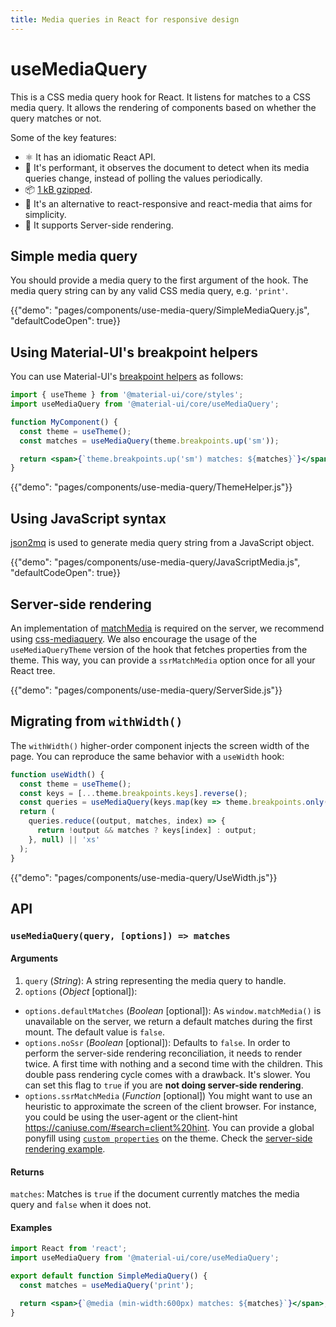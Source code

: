 ```yaml
---
title: Media queries in React for responsive design
---
```


# useMediaQuery

<p class="description">This is a CSS media query hook for React. It listens for matches to a CSS media query. It allows the rendering of components based on whether the query matches or not.</p>

Some of the key features:

- ⚛️ It has an idiomatic React API.
- 🚀 It's performant, it observes the document to detect when its media queries change, instead of polling the values periodically.
- 📦 [1 kB gzipped](/size-snapshot).
- 💄 It's an alternative to react-responsive and react-media that aims for simplicity.
- 🤖 It supports Server-side rendering.

## Simple media query

You should provide a media query to the first argument of the hook.
The media query string can by any valid CSS media query, e.g. `'print'`.

{{"demo": "pages/components/use-media-query/SimpleMediaQuery.js", "defaultCodeOpen": true}}

## Using Material-UI's breakpoint helpers

You can use Material-UI's [breakpoint helpers](/customization/breakpoints/) as follows:

```jsx
import { useTheme } from '@material-ui/core/styles';
import useMediaQuery from '@material-ui/core/useMediaQuery';

function MyComponent() {
  const theme = useTheme();
  const matches = useMediaQuery(theme.breakpoints.up('sm'));

  return <span>{`theme.breakpoints.up('sm') matches: ${matches}`}</span>;
}
```

{{"demo": "pages/components/use-media-query/ThemeHelper.js"}}

## Using JavaScript syntax

[json2mq](https://github.com/akiran/json2mq) is used to generate media query string from a JavaScript object.

{{"demo": "pages/components/use-media-query/JavaScriptMedia.js", "defaultCodeOpen": true}}

## Server-side rendering

An implementation of [matchMedia](https://developer.mozilla.org/en-US/docs/Web/API/Window/matchMedia) is required on the server, we recommend using [css-mediaquery](https://github.com/ericf/css-mediaquery).
We also encourage the usage of the `useMediaQueryTheme` version of the hook that fetches properties from the theme. This way, you can provide a `ssrMatchMedia` option once for all your React tree.

{{"demo": "pages/components/use-media-query/ServerSide.js"}}

## Migrating from `withWidth()`

The `withWidth()` higher-order component injects the screen width of the page.
You can reproduce the same behavior with a `useWidth` hook:

```jsx
function useWidth() {
  const theme = useTheme();
  const keys = [...theme.breakpoints.keys].reverse();
  const queries = useMediaQuery(keys.map(key => theme.breakpoints.only(key)));
  return (
    queries.reduce((output, matches, index) => {
      return !output && matches ? keys[index] : output;
    }, null) || 'xs'
  );
}
```

{{"demo": "pages/components/use-media-query/UseWidth.js"}}

## API

### `useMediaQuery(query, [options]) => matches`

#### Arguments

1. `query` (*String*): A string representing the media query to handle.
2. `options` (*Object* [optional]):
  - `options.defaultMatches` (*Boolean* [optional]):
  As `window.matchMedia()` is unavailable on the server,
  we return a default matches during the first mount. The default value is `false`.
  - `options.noSsr` (*Boolean* [optional]): Defaults to `false`.
  In order to perform the server-side rendering reconciliation, it needs to render twice.
  A first time with nothing and a second time with the children.
  This double pass rendering cycle comes with a drawback. It's slower.
  You can set this flag to `true` if you are **not doing server-side rendering**.
  - `options.ssrMatchMedia` (*Function* [optional]) You might want to use an heuristic to approximate
  the screen of the client browser.
  For instance, you could be using the user-agent or the client-hint https://caniuse.com/#search=client%20hint.
  You can provide a global ponyfill using [`custom properties`](/customization/globals/#default-props) on the theme. Check the [server-side rendering example](#server-side-rendering).

#### Returns

`matches`: Matches is `true` if the document currently matches the media query and `false` when it does not.

#### Examples

```jsx
import React from 'react';
import useMediaQuery from '@material-ui/core/useMediaQuery';

export default function SimpleMediaQuery() {
  const matches = useMediaQuery('print');

  return <span>{`@media (min-width:600px) matches: ${matches}`}</span>;
}
```
